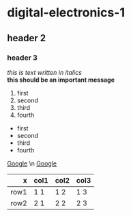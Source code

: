 # digital-electronics-1
## header 2
### header 3
_this is text written in italics_ <br>
__this should be an important message__
1. first
2. second
3. third
4. fourth

+ first
+ second
+ third
+ fourth

[Google](https://www.google.com) \n
[Google](https://www.google.com "Google homepage")

|   x  | col1 | col2 | col3 |
|-----:|------|------|------|
| row1 | 1 1  | 1 2  | 1 3  |
| row2 | 2 1  | 2 2  | 2 3  |

